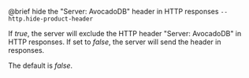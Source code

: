 

@brief hide the "Server: AvocadoDB" header in HTTP responses
`--http.hide-product-header`

If *true*, the server will exclude the HTTP header "Server: AvocadoDB" in
HTTP responses. If set to *false*, the server will send the header in
responses.

The default is *false*.

